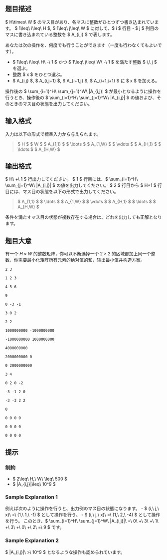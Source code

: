 ## 题目描述
[problemUrl]: https://atcoder.jp/contests/arc135/tasks/arc135_d

$ H\times\ W $ のマス目があり、各マスに整数がひとつずつ書き込まれています。 $ 1\leq\ i\leq\ H $, $ 1\leq\ j\leq\ W $ に対して、$ i $ 行目・$ j $ 列目のマスに書き込まれている整数を $ A_{i,j} $ で表します。

あなたは次の操作を、何度でも行うことができます（一度も行わなくてもよいです）。

- $ 1\leq\ i\leq\ H\ -\ 1 $ かつ $ 1\leq\ j\leq\ W\ -\ 1 $ を満たす整数 $ i,\ j $ を選ぶ。
- 整数 $ x $ をひとつ選ぶ。
- $ A_{i,j} $, $ A_{i,j+1} $, $ A_{i+1,j} $, $ A_{i+1,j+1} $ に $ x $ を加える。

操作後の $ \sum_{i=1}^H\ \sum_{j=1}^W\ |A_{i,j}| $ が最小となるように操作を行うとき、操作後の $ \sum_{i=1}^H\ \sum_{j=1}^W\ |A_{i,j}| $ の値および、そのときのマス目の状態を出力してください。

## 输入格式
入力は以下の形式で標準入力から与えられます。

> $ H $ $ W $ $ A_{1,1} $ $ \ldots $ $ A_{1,W} $ $ \vdots $ $ A_{H,1} $ $ \ldots $ $ A_{H,W} $

## 输出格式
$ H\ +\ 1 $ 行出力してください。 $ 1 $ 行目には、$ \sum_{i=1}^H\ \sum_{j=1}^W\ |A_{i,j}| $ の値を出力してください。 $ 2 $ 行目から $ H+1 $ 行目には、マス目の状態を以下の形式で出力してください。

> $ A_{1,1} $ $ \ldots $ $ A_{1,W} $ $ \vdots $ $ A_{H,1} $ $ \ldots $ $ A_{H,W} $

条件を満たすマス目の状態が複数存在する場合は、どれを出力しても正解となります。

## 题目大意
有一个 $H \times W$ 的整数矩阵，你可以不断选择一个 $2 \times 2$ 的区域都加上同一个整数，你需要最小化矩阵所有元素的绝对值的和，输出最小值并构造方案。

```input1
2 3
1 2 3
4 5 6
```

```output1
9
0 -3 -1
3 0 2
```

```input2
2 2
1000000000 -1000000000
-1000000000 1000000000
```

```output2
4000000000
2000000000 0
0 2000000000
```

```input3
3 4
0 2 0 -2
-3 -1 2 0
-3 -3 2 2
```

```output3
0
0 0 0 0
0 0 0 0
0 0 0 0
```

## 提示
### 制約

- $ 2\leq\ H,\ W\ \leq\ 500 $
- $ |A_{i,j}|\leq\ 10^9 $

### Sample Explanation 1

例えば次のように操作を行うと、出力例のマス目の状態になります。 - $ (i,\ j,\ x)\ =\ (1,\ 1,\ -1) $ として操作を行う。 - $ (i,\ j,\ x)\ =\ (1,\ 2,\ -4) $ として操作を行う。 このとき、$ \sum_{i=1}^H\ \sum_{j=1}^W\ |A_{i,j}|\ =\ 0\ +\ 3\ +\ 1\ +\ 3\ +\ 0\ +\ 2\ =\ 9 $ です。

### Sample Explanation 2

$ |A_{i,j}|\ >\ 10^9 $ となるような操作も認められています。

